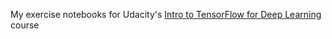 My exercise notebooks for Udacity's [Intro to TensorFlow for Deep Learning](https://www.udacity.com/course/intro-to-tensorflow-for-deep-learning--ud187) course